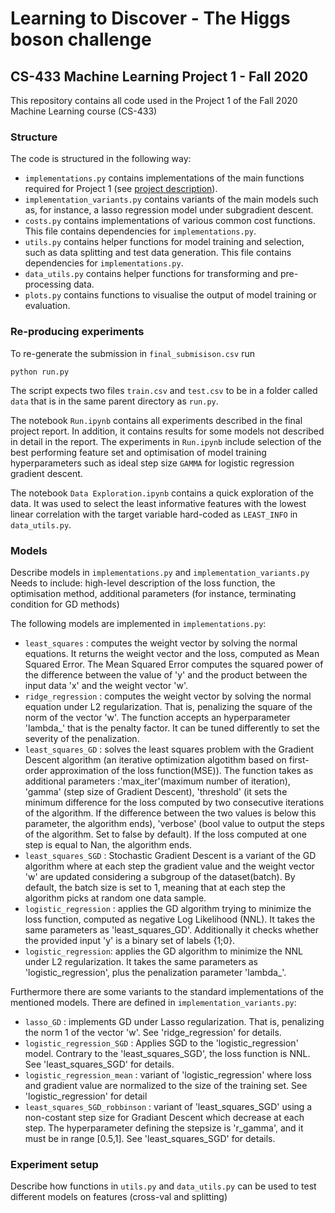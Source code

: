 # Learning to Discover - The Higgs boson challenge
## CS-433 Machine Learning Project 1 - Fall 2020

This repository contains all code used in the Project 1 of the Fall 2020 Machine Learning course (CS-433)

### Structure

The code is structured in the following way:

- `implementations.py` contains implementations of the main functions required for Project 1 (see [project description](https://raw.githubusercontent.com/epfml/ML_course/master/projects/project1/project1_description.pdf)).
- `implementation_variants.py` contains variants of the main models such as, for instance, a lasso regression model under subgradient descent.
- `costs.py` contains implementations of various common cost functions. This file contains dependencies for `implementations.py`.
- `utils.py` contains helper functions for model training and selection, such as data splitting and test data generation. This file contains dependencies for `implementations.py`.
- `data_utils.py` contains helper functions for transforming and pre-processing data.
- `plots.py` contains functions to visualise the output of model training or evaluation. 

### Re-producing experiments
To re-generate the submission in `final_submisison.csv` run

```python run.py``` 

The script expects two files `train.csv` and `test.csv` to be in a folder called `data` that is in the same parent directory as `run.py`.

The notebook `Run.ipynb` contains all experiments described in the final project report. In addition, it contains results for some models not described in detail in the report.
The experiments in `Run.ipynb` include selection of the best performing feature set and optimisation of model training hyperparameters such as ideal step size `GAMMA` for logistic regression gradient descent.

The notebook `Data Exploration.ipynb` contains a quick exploration of the data.
It was used to select the least informative features with the lowest linear correlation with the target variable hard-coded as `LEAST_INFO` in `data_utils.py`.

### Models

Describe models in `implementations.py` and `implementation_variants.py`
Needs to include: high-level description of the loss function, the optimisation method, additional parameters (for instance, terminating condition for GD methods)

The following models are implemented in `implementations.py`:
- `least_squares` : computes the weight vector by solving the normal equations. It returns the weight vector and the loss, computed as Mean Squared Error. The Mean Squared Error computes the squared power of the difference between the value of 'y' and the product between the input data 'x' and the weight vector 'w'.
- `ridge_regression` : computes the weight vector by solving the normal equation under L2 regularization. That is, penalizing the square of the norm of the vector 'w'. The function accepts an hyperparameter 'lambda_' that is the penalty factor. It can be tuned differently to set the severity of the penalization.
- `least_squares_GD` : solves the least squares problem with the Gradient Descent algorithm (an iterative optimization algotithm based on first-order approximation of the loss function(MSE)). The function takes as additional parameters :'max_iter'(maximum number of iteration), 'gamma' (step size of Gradient Descent), 'threshold' (it sets the minimum difference for the loss computed by two consecutive iterations of the algorithm. If the difference between the two values is below this parameter, the algorithm ends), 'verbose' (bool value to output the steps of the algorithm. Set to false by default). If the loss computed at one step is equal to Nan, the algorithm ends.
- `least_squares_SGD` : Stochastic Gradient Descent is a variant of the GD algorithm where at each step the gradient value and the weight vector 'w' are updated considering a subgroup of the dataset(batch). By default, the batch size is set to 1, meaning that at each step the algorithm picks at random one data sample.
- `logistic_regression` : applies the GD algorithm trying to minimize the loss function, computed as negative Log Likelihood (NNL).
It takes the same parameters as 'least_squares_GD'. Additionally it checks whether the provided input 'y' is a binary set of labels 
{1;0}.
- `logistic_regression`: applies the GD algorithm to minimize the NNL under L2 regularization. It takes the same parameters as 'logistic_regression', plus the penalization parameter 'lambda_'.

Furthermore there are some variants to the standard implementations of the mentioned models. There are defined in `implementation_variants.py`:
- `lasso_GD` : implements GD under Lasso regularization. That is, penalizing the norm 1 of the vector 'w'. See 'ridge_regression' for details.
- `logistic_regression_SGD` : Applies SGD to the 'logistic_regression' model. Contrary to the 'least_squares_SGD', the loss function is NNL. See 'least_squares_SGD' for details.
- `logistic_regression_mean` : variant of 'logistic_regression' where loss and gradient value are normalized to the size of the training set. See 'logistic_regression' for detail
- `least_squares_SGD_robbinson` : variant of 'least_squares_SGD' using a non-costant step size for Gradiant Descent which decrease at each step. The hyperparameter defining the stepsize is 'r_gamma', and it must be in range [0.5,1]. See 'least_squares_SGD' for details.

### Experiment setup

Describe how functions in `utils.py` and `data_utils.py` can be used to test different models on features (cross-val and splitting)  






